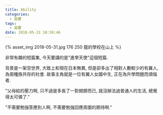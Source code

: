 ```yaml
---
title: Ability
categories:
  - 跫響
tags:
  - 跫響
date: 2018-05-31 10:59:46
---
```

{% asset_img 2018-05-31.jpg 176 250 龍的學校在山上 %}

非常有趣的短篇集, 今天要講的是"進學天使"這個短篇.

背景是一架空世界, 大致上和現在日本無異, 但是卻多出了相對人數較少的有翼人, 為兩種族共存的社會. 故事主角就是一位有翼人女國中生, 正在為升學問題而煩惱者.

"父母給的壓力啊, 只不過是多長了一對翅膀而已, 就沒辦法過普通人的生活, 總覺得太可憐了."

"不需要勉強答應別人啊, 不需要勉強回應周圍的期待啊."